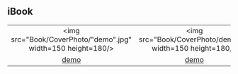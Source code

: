 ## iBook
||||||
|:---:|:---:|:---:|:---:|:---:|
|<img src="Book/CoverPhoto/"demo".jpg" width=150 height=180/>|<img src="Book/CoverPhoto/demo.jpg width=150 height=180/>|<img src="Book/CoverPhoto/demo.jpg width=150 height=180/>|
|[demo]()|[demo](Bookdemo/cover/COVER.md)|[demo](Book/demo/cover/COVER.md)|
